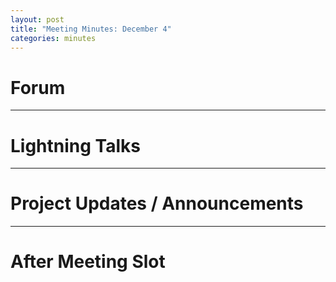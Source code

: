 ```yaml
---
layout: post
title: "Meeting Minutes: December 4"
categories: minutes
---
```


# Forum

---

# Lightning Talks

 ---

# Project Updates / Announcements

---

# After Meeting Slot
